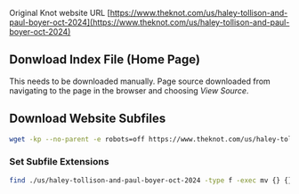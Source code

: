 Original Knot website URL
[https://www.theknot.com/us/haley-tollison-and-paul-boyer-oct-2024](https://www.theknot.com/us/haley-tollison-and-paul-boyer-oct-2024)

## Donwload Index File (Home Page)
This needs to be downloaded manually. Page source downloaded from navigating to the page in the browser and choosing *View Source*. 

## Download Website Subfiles
```bash
wget -kp --no-parent -e robots=off https://www.theknot.com/us/haley-tollison-and-paul-boyer-oct-2024 -nH -r
```
### Set Subfile Extensions
```bash
find ./us/haley-tollison-and-paul-boyer-oct-2024 -type f -exec mv {} {}.html \;        
```

